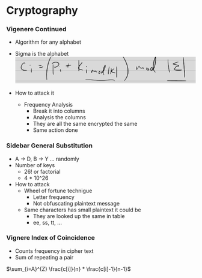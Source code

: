 
# Cryptography

### Vigenere Continued
- Algorithm for any alphabet
- Sigma is the alphabet
![vig](./vig.png)

- How to attack it
    - Frequency Analysis
        - Break it into columns 
        - Analysis the columns
        - They are all the same encrypted the same
        - Same action done 

### Sidebar General Substitution 
- A -> D, B -> Y ... randomly
- Number of keys
    - 26! or factorial
    - 4 * 10^26
- How to attack
    - Wheel of fortune technigue
        - Letter frequency
        - Not obfuscating plaintext message
    - Same characters has small plaintext it could be
        - They are looked up the same in table
        - ee, ss, tt, ...


### Vignere Index of Coincidence
- Counts frequency in cipher text
- Sum of repeating a pair


$\sum_{i=A}^{Z} \frac{c[i]}{n} * \frac{c[i]-1}{n-1}$

